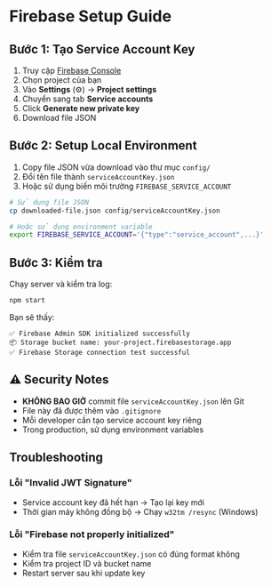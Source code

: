 # Firebase Setup Guide

## Bước 1: Tạo Service Account Key

1. Truy cập [Firebase Console](https://console.firebase.google.com/)
2. Chọn project của bạn
3. Vào **Settings** (⚙️) → **Project settings**
4. Chuyển sang tab **Service accounts**
5. Click **Generate new private key**
6. Download file JSON

## Bước 2: Setup Local Environment

1. Copy file JSON vừa download vào thư mục `config/`
2. Đổi tên file thành `serviceAccountKey.json`
3. Hoặc sử dụng biến môi trường `FIREBASE_SERVICE_ACCOUNT`

```bash
# Sử dụng file JSON
cp downloaded-file.json config/serviceAccountKey.json

# Hoặc sử dụng environment variable
export FIREBASE_SERVICE_ACCOUNT='{"type":"service_account",...}'
```

## Bước 3: Kiểm tra

Chạy server và kiểm tra log:
```bash
npm start
```

Bạn sẽ thấy:
```
✅ Firebase Admin SDK initialized successfully
📦 Storage bucket name: your-project.firebasestorage.app
✅ Firebase Storage connection test successful
```

## ⚠️ Security Notes

- **KHÔNG BAO GIỜ** commit file `serviceAccountKey.json` lên Git
- File này đã được thêm vào `.gitignore`
- Mỗi developer cần tạo service account key riêng
- Trong production, sử dụng environment variables

## Troubleshooting

### Lỗi "Invalid JWT Signature"
- Service account key đã hết hạn → Tạo lại key mới
- Thời gian máy không đồng bộ → Chạy `w32tm /resync` (Windows)

### Lỗi "Firebase not properly initialized"
- Kiểm tra file `serviceAccountKey.json` có đúng format không
- Kiểm tra project ID và bucket name
- Restart server sau khi update key
